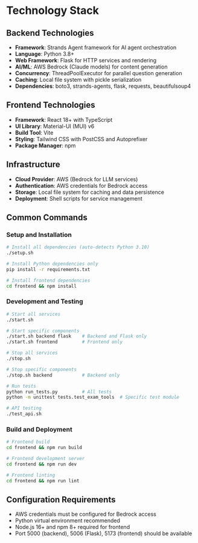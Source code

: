 # Technology Stack

## Backend Technologies

- **Framework**: Strands Agent framework for AI agent orchestration
- **Language**: Python 3.8+
- **Web Framework**: Flask for HTTP services and rendering
- **AI/ML**: AWS Bedrock (Claude models) for content generation
- **Concurrency**: ThreadPoolExecutor for parallel question generation
- **Caching**: Local file system with pickle serialization
- **Dependencies**: boto3, strands-agents, flask, requests, beautifulsoup4

## Frontend Technologies

- **Framework**: React 18+ with TypeScript
- **UI Library**: Material-UI (MUI) v6
- **Build Tool**: Vite
- **Styling**: Tailwind CSS with PostCSS and Autoprefixer
- **Package Manager**: npm

## Infrastructure

- **Cloud Provider**: AWS (Bedrock for LLM services)
- **Authentication**: AWS credentials for Bedrock access
- **Storage**: Local file system for caching and data persistence
- **Deployment**: Shell scripts for service management

## Common Commands

### Setup and Installation
```bash
# Install all dependencies (auto-detects Python 3.10)
./setup.sh

# Install Python dependencies only
pip install -r requirements.txt

# Install frontend dependencies
cd frontend && npm install
```

### Development and Testing
```bash
# Start all services
./start.sh

# Start specific components
./start.sh backend flask    # Backend and Flask only
./start.sh frontend         # Frontend only

# Stop all services
./stop.sh

# Stop specific components  
./stop.sh backend           # Backend only

# Run tests
python run_tests.py         # All tests
python -m unittest tests.test_exam_tools  # Specific test module

# API testing
./test_api.sh
```

### Build and Deployment
```bash
# Frontend build
cd frontend && npm run build

# Frontend development server
cd frontend && npm run dev

# Frontend linting
cd frontend && npm run lint
```

## Configuration Requirements

- AWS credentials must be configured for Bedrock access
- Python virtual environment recommended
- Node.js 16+ and npm 8+ required for frontend
- Port 5000 (backend), 5006 (Flask), 5173 (frontend) should be available